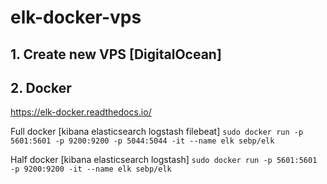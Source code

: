 # elk-docker-vps

## 1. Create new VPS [DigitalOcean]

## 2. Docker

https://elk-docker.readthedocs.io/

Full docker [kibana elasticsearch logstash filebeat] `sudo docker run -p 5601:5601 -p 9200:9200 -p 5044:5044 -it --name elk sebp/elk `

Half docker [kibana elasticsearch logstash] `sudo docker run -p 5601:5601 -p 9200:9200 -it --name elk sebp/elk `
